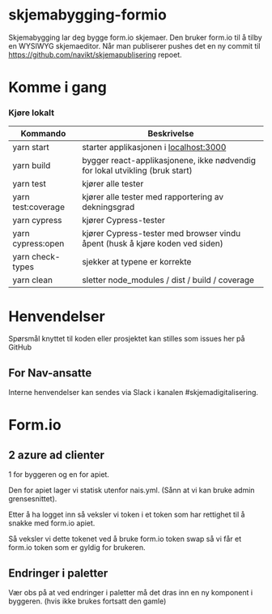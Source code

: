# skjemabygging-formio

Skjemabygging lar deg bygge form.io skjemaer. Den bruker form.io
til å tilby en WYSIWYG skjemaeditor. Når man publiserer pushes det en ny
commit til https://github.com/navikt/skjemapublisering repoet.

# Komme i gang

### Kjøre lokalt

| Kommando           | Beskrivelse                                                                  |
| ------------------ | ---------------------------------------------------------------------------- |
| yarn start         | starter applikasjonen i [localhost:3000](localhost:3000)                     |
| yarn build         | bygger react-applikasjonene, ikke nødvendig for lokal utvikling (bruk start) |
| yarn test          | kjører alle tester                                                           |
| yarn test:coverage | kjører alle tester med rapportering av dekningsgrad                          |
| yarn cypress       | kjører Cypress-tester                                                        |
| yarn cypress:open  | kjører Cypress-tester med browser vindu åpent (husk å kjøre koden ved siden) |
| yarn check-types   | sjekker at typene er korrekte                                                |
| yarn clean         | sletter node_modules / dist / build / coverage                               |

# Henvendelser

Spørsmål knyttet til koden eller prosjektet kan stilles som issues her på GitHub

## For Nav-ansatte

Interne henvendelser kan sendes via Slack i kanalen #skjemadigitalisering.

# Form.io

## 2 azure ad clienter

1 for byggeren og en for apiet.

Den for apiet lager vi statisk utenfor nais.yml. (Sånn at vi kan bruke
admin grensesnittet).

Etter å ha logget inn så veksler vi token i et token som har rettighet
til å snakke med form.io apiet.

Så veksler vi dette tokenet ved å bruke form.io token swap så vi får
et form.io token som er gyldig for brukeren.

## Endringer i paletter

Vær obs på at ved endringer i paletter må det dras inn en ny komponent i byggeren. (hvis ikke brukes fortsatt den gamle)
